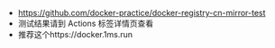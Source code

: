 - https://github.com/docker-practice/docker-registry-cn-mirror-test
- 测试结果请到 Actions 标签详情页查看
- 推荐这个https://docker.1ms.run